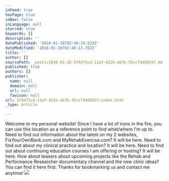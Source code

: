 ```yaml
---
inFeed: true
hasPage: true
inNav: false
inLanguage: null
starred: true
keywords: []
description: ''
datePublished: '2016-01-16T02:46:24.523Z'
dateModified: '2016-01-16T02:46:13.702Z'
title: ''
author: []
sourcePath: _posts/2016-01-16-374d73cd-11af-421b-ab7b-35cc7446055f.md
published: true
authors: []
publisher:
  name: null
  domain: null
  url: null
  favicon: null
url: 374d73cd-11af-421b-ab7b-35cc7446055f/index.html
_type: Article

---
```

Welcome to my personal website! Since I have a lot of irons in the fire, you can use this location as a reference point to find what/where I'm up to. Need to find out information about the latest on my 2 websites, FixYourOwnBack.com and MyRehabExercise.com? It will be here. Need to find out about my clinical practice and location? It will be here. Need to find out about continuing education courses I am offering or hosting? It will be here. How about teasers about upcoming projects like the Rehab and Performance Researcher documentary channel and the new clinic ideas? You can find it here first. Thanks for bookmarking us and contact me anytime! ![](https://the-grid-user-content.s3-us-west-2.amazonaws.com/7c0b25f1-0391-4174-929a-75b80920de78.jpg)